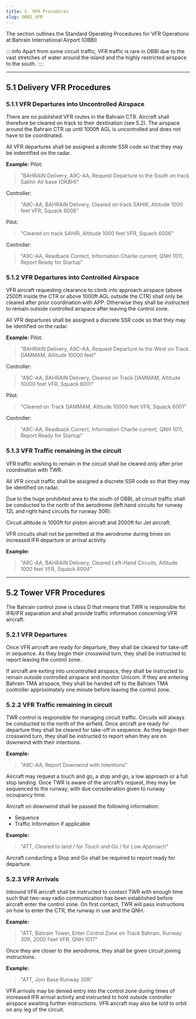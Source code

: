 ```yaml
---
title: 5. VFR Procedures
slug: OBBI_VFR
---
```

The section outlines the Standard Operating Procedures for VFR Operations at Bahrain International Airport (OBBI)

::::info
Apart from some circuit traffic, VFR traffic is rare in OBBI due to the vast stretches of water around the island and the highly restricted airspace to the south.
::::

---

## 5.1 Delivery VFR Procedures
### 5.1.1 VFR Departures into Uncontrolled Airspace

There are no published VFR routes in the Bahrain CTR. Aircraft shall therefore be cleared on track to their destination (see 5.2). The airspace around the Bahrain CTR up until 1000ft AGL is uncontrolled and does not have to be coordinated.

All VFR departures shall be assigned a dicrete SSR code so that they may be indentified on the radar.

**Example:**
Pilot:
>"BAHRAIN Delivery, A9C-AA, Request Departure to the South on track Sakhir Air base (OKBH)"

Controller:
>"A9C-AA, BAHRAIN Delivery, Cleared on track SAHIR, Altitude 1000 feet VFR, Squack 6006"

Pilot:
>"Cleared on track SAHIR, Altitude 1000 feet VFR, Squack 6006"

Controller:
>"A9C-AA, Readback Correct, Information Charlie current, QNH 1011, Report Ready for Startup"

### 5.1.2 VFR Departures into Controlled Airspace

VFR aircraft requesting clearance to climb into approach airspace (above 2500ft inside the CTR or above 1000ft AGL outside the CTR) shall only be cleared after prior coordination with APP. Otherwise they shall be instructed to remain outside controlled airspace after leaving the control zone.

All VFR departures shall be assigned a discrete SSR code so that they may be identified on the radar.

**Example:**
Pilot:
>"BAHRAIN Delivery, A9C-AA, Request Departure to the West on Track DAMMAM, Altitude 10000 feet"

Controller:
>"A9C-AA, BAHRAIN Delivery, Cleared on Track DAMMAM, Altitude 10000 feet VFR, Squack 6001"

Pilot:
>"Cleared on Track DAMMAM, Altitude 10000 feet VFR, Squack 6001"

Controller:
>"A9C-AA, Readback Correct, Information Charlie current, QNH 1011, Report Ready for Startup"

### 5.1.3 VFR Traffic remaining in the circuit

VFR traffic wishing to remain in the circuit shall be cleared only after prior coordination with TWR.

All VFR circuit traffic shall be assigned a discrete SSR code so that they may be identified on radar.

Due to the huge prohibited area to the south of OBBI, all circuit traffic shall be conducted to the north of the aerodrome (left hand circuits for runway 12L and right hand circuits for runway 30R).

Circuit altitude is 1000ft for piston aircraft and 2000ft for Jet aircraft.

VFR circuits shall not be permitted at the aerodrome during times on increased IFR departure or arrival activity.

**Example:**
>"A9C-AA, BAHRAIN Delivery, Cleared Left-Hand Circuits, Altitude 1000 feet VFR, Squack 6004"

---

## 5.2 Tower VFR Procedures

The Bahrain control zone is class D that means that TWR is responsible for IFR/IFR separation and shall provide traffic information concerning VFR aircraft.

### 5.2.1 VFR Departures
Once VFR aircraft are ready for departure, they shall be cleared for take-off in sequence. As they begin their crosswind turn, they shall be instructed to report leaving the control zone.

If aircraft are exiting into uncontrolled airspace, they shall be instructed to remain outside controlled airspace and monitor Unicom. If they are entering Bahrain TMA airspace, they shall be handed off to the Bahrain TMA controller approximately one minute before leaving the control zone.

### 5.2.2 VFR Traffic remaining in circuit
TWR control is responsible for managing circuit traffic. Circuits will always be conducted to the north of the airfield. Once aircraft are ready for departure they shall be cleared for take-off in sequence. As they begin their crosswind turn, they shall be instructed to report when they are on downwind with their intentions.

**Example:**
>"A9C-AA, Report Downwind with Intentions"

Aircraft may request a touch and go, a stop and go, a low approach or a full stop landing. Once TWR is aware of the aircraft’s request, they may be sequenced to the runway, with due consideration
given to runway occupancy time.

Aircraft on downwind shall be passed the following information:

- Sequence
- Traffic Information if applicable

**Example:**
>"ATT, Cleared to land / for Touch and Go / for Low Approach"

Aircraft conducting a Stop and Go shall be required to report ready for departure.

### 5.2.3 VFR Arrivals

Inbound VFR aircraft shall be instructed to contact TWR with enough time such that two-way radio communication has been established before aircraft enter the control zone. On first contact, TWR
will pass instructions on how to enter the CTR, the runway in use and the QNH.

**Example:**
>"ATT, Bahrain Tower, Enter Control Zone on Track Bahrain, Runway 30R, 2000 Feet VFR, QNH 1017"

Once they are closer to the aerodrome, they shall be given circuit joining instructions.

**Example:**
>"ATT, Join Base Runway 30R"

VFR arrivals may be denied entry into the control zone during times of increased IFR arrival activity and instructed to hold outside controller airspace awaiting further instructions. VFR aircraft may also be told to orbit on any leg of the circuit.